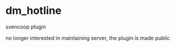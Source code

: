 # dm_hotline
svencoop plugin

no longer interested in maintaining server, the plugin is made public
